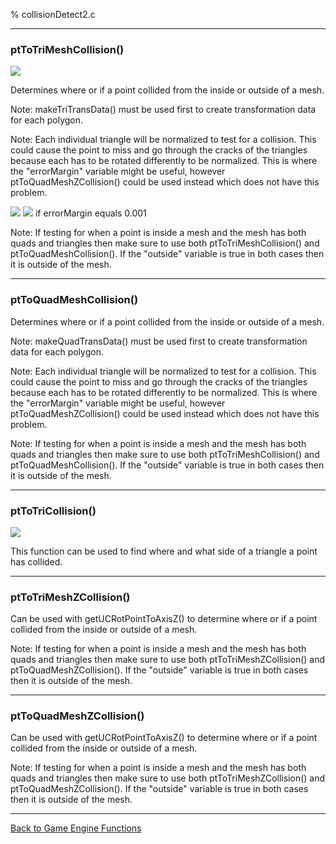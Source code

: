 % collisionDetect2.c

---

### ptToTriMeshCollision()

![](collisionDetect2/0.png)

Determines where or if a point collided from the inside or outside of a mesh.

Note: makeTriTransData() must be used first to create transformation data for each polygon.

Note: Each individual triangle will be normalized to test for a collision. This could cause the point to miss and go through the cracks of the triangles because each has to be rotated differently to be normalized. This is where the "errorMargin" variable might be useful, however ptToQuadMeshZCollision() could be used instead which does not have this problem.

![](collisionDetect2/1.png) ![](collisionDetect2/2.png) if errorMargin equals 0.001

Note: If testing for when a point is inside a mesh and the mesh has both quads and triangles then make sure to use both ptToTriMeshCollision() and ptToQuadMeshCollision(). If the "outside" variable is true in both cases then it is outside of the mesh.

---

### ptToQuadMeshCollision()

Determines where or if a point collided from the inside or outside of a mesh.

Note: makeQuadTransData() must be used first to create transformation data for each polygon.

Note: Each individual triangle will be normalized to test for a collision. This could cause the point to miss and go through the cracks of the triangles because each has to be rotated differently to be normalized. This is where the "errorMargin" variable might be useful, however ptToQuadMeshZCollision() could be used instead which does not have this problem.

Note: If testing for when a point is inside a mesh and the mesh has both quads and triangles then make sure to use both ptToTriMeshCollision() and ptToQuadMeshCollision(). If the "outside" variable is true in both cases then it is outside of the mesh.

---

### ptToTriCollision()

![](collisionDetect2/3.png)

This function can be used to find where and what side of a triangle a point has collided.

---

### ptToTriMeshZCollision()

Can be used with getUCRotPointToAxisZ() to determine where or if a point collided from the inside or outside of a mesh.

Note: If testing for when a point is inside a mesh and the mesh has both quads and triangles then make sure to use both ptToTriMeshZCollision() and ptToQuadMeshZCollision(). If the "outside" variable is true in both cases then it is outside of the mesh.

---

### ptToQuadMeshZCollision()

Can be used with getUCRotPointToAxisZ() to determine where or if a point collided from the inside or outside of a mesh.

Note: If testing for when a point is inside a mesh and the mesh has both quads and triangles then make sure to use both ptToTriMeshZCollision() and ptToQuadMeshZCollision(). If the "outside" variable is true in both cases then it is outside of the mesh.

---

[Back to Game Engine Functions](index.html)

